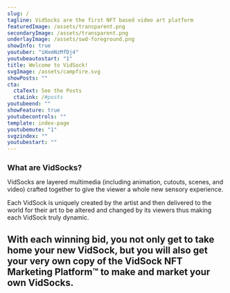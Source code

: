 ```yaml
---
slug: /
tagline: VidSocks are the first NFT based video art platform
featuredImage: /assets/transparent.png
secondaryImage: /assets/transparent.png
underlayImage: /assets/swd-foreground.png
showInfo: true
youtuber: "iHxmNzMfDj4"
youtubeautostart: "1"
title: Welcome to VidSock!
svgImage: /assets/campfire.svg
showPosts: ""
cta:
  ctaText: See the Posts
  ctaLink: /#posts
youtubeend: ""
showFeature: true
youtubecontrols: ""
template: index-page
youtubemute: "1"
svgzindex: ""
youtubestart: ""
---
```

<h2 style="font-weight:bold; font-size:125%;">What are VidSocks?</h2>

VidSocks are layered multimedia (including animation, cutouts, scenes, and video) crafted together to give the viewer a whole new sensory experience.

Each VidSock is uniquely created by the artist and then delivered to the world for their art to be altered and changed by its viewers thus making each VidSock truly dynamic.

## With each winning bid, you not only get to take home your new VidSock, but you will also get your very own copy of the <strong>VidSock NFT Marketing Platform™</strong> to make and market your own VidSocks.
